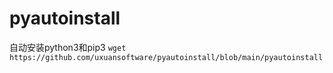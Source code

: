 # pyautoinstall
自动安装python3和pip3
`wget https://github.com/uxuansoftware/pyautoinstall/blob/main/pyautoinstall`
